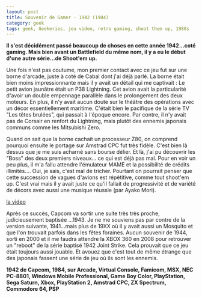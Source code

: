 ```yaml
---
layout: post
title: Souvenir de Gamer - 1942 (1984)
category: geek
tags: geek, Geekeries, jeu video, retro gaming, shoot them up, 1980s
---
```

**Il s'est décidément passé beaucoup de choses en cette année 1942...coté gaming. Mais bien avant un Battlefield du même nom, il y a eu le début d'une autre série...de Shoot'em up.**

Une fois n'est pas coutume, mon premier contact avec ce jeu fut sur une borne d'arcade, juste à coté de Cabal dont j'ai déjà parlé. La borne était bien moins impressionnante mais il y avait un détail qui me captivait : Le petit avion jaunâtre était un P38 Lightning. Cet avion avait la particularité d'avoir un double empennage parallèle dans le prolongement des deux moteurs. En plus, il n'y avait aucun doute sur le théâtre des opérations avec un décor essentiellement maritime. C'était bien le pacifique de la série TV "Les têtes brulées", qui passait à l'époque encore. Par contre, il n'y avait pas de Corsair en renfort du Lightning, mais plutôt des ennemis japonais communs comme les Mitsubishi Zero.

Quand on sait que la borne cachait un processeur Z80, on comprend pourquoi ensuite le portage sur Amstrad CPC fut très fidèle. C'est bien là dessus que je me suis acharné sans bourse délier. Et là, j'ai pu découvrir les "Boss" des deux premiers niveaux... ce qui est déjà pas mal. Pour en voir un peu plus, il m'a fallu attendre l'émulateur MAME et la possibilité de crédits illimités.... Oui, je sais, c'est mal de tricher. Pourtant on pourrait penser que cette succession de vagues d'avions est répétitive, comme tout shoot'em up. C'est vrai mais il y avait juste ce qu'il fallait de progressivité et de variété de décors avec aussi une musique réussie (par Ayako Mori).

[la video](https://www.youtube.com/watch?v=WRnn-bhv-AE)

Après ce succès, Capcom va sortir une suite très très proche, judicieusement baptisée ...1943. Je ne me souviens pas par contre de la version suivante, 1941...mais plus de 19XX où il y avait aussi un Mosquito et que l'on trouvait parfois dans les fêtes foraines. Aucun souvenir de 1944, sorti en 2000 et il me faudra attendre la XBOX 360 en 2008 pour retrouver un "reboot" de la série baptisé 1942 Joint Strike. Cela prouvait que ce jeu était toujours aussi jouable. Et avouez que c'est tout de même étrange que des japonais fassent une série de jeu où ils sont les ennemis.

**1942 de Capcom, 1984, sur Arcade, Virtual Console, Famicom, MSX, NEC PC-8801, Windows Mobile Professional, Game Boy Color, PlayStation, Sega Saturn, Xbox, PlayStation 2, Amstrad CPC, ZX Spectrum, Commodore 64, PSP**



